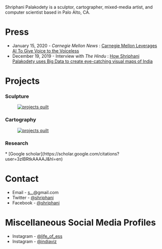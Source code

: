 <article>
</article>

Shriphani Palakodety is a sculptor, cartographer, mixed-media artist, and computer scientist based
in Palo Alto, CA.

# Press

* January 15, 2020 - *Carnegie Mellon News* : [Carnegie Mellon Leverages AI To Give Voice to the Voiceless](https://www.cs.cmu.edu/news/carnegie-mellon-leverages-ai-give-voice-voiceless)
* December 19, 2019 - Interview with *The Hindu* : [How Shriphani Palakodety uses Big Data to create eye-catching visual maps of India
](https://www.thehindu.com/society/shriphani-palakodety-indiaviz-2019-instagram-data-visualisations-and-india-maps/article30347624.ece)

# Projects

<h3>Sculpture</h3>
<a href="https://www.instagram.com/life_of_ess/"><figure class="fullwidth"><img src="http://shriphani.com/life_of_ess_quilt.jpeg" alt="projects quilt" /></figure></a>

<h3>Cartography</h3>
<a href="https://www.instagram.com/indiaviz/"><figure class="fullwidth"><img src="http://shriphani.com/carto_quilt_all.jpeg" alt="projects quilt" /></figure></a>

<h3>Research</h3>
* [Google scholar](https://scholar.google.com/citations?user=3zIBRtkAAAAJ&hl=en)

# Contact

* Email - <a href="http://www.google.com/recaptcha/mailhide/d?k=01Z_Xp9yosV3ruh7vybHUmHQ==&amp;c=wf4HdBLxinfTG54lRLyeMP7Dqq92aNXjrIyMw1vr7qw=" onclick="window.open('http://www.google.com/recaptcha/mailhide/d?k\07501Z_Xp9yosV3ruh7vybHUmHQ\75\75\46c\75wf4HdBLxinfTG54lRLyeMP7Dqq92aNXjrIyMw1vr7qw\075', '', 'toolbar=0,scrollbars=0,location=0,statusbar=0,menubar=0,resizable=0,width=500,height=300'); return false;" title="Reveal this e-mail address">s...</a>@gmail.com
* Twitter - [@shriphani](https://twitter.com/shriphani)
* Facebook - [@shriphani](https://www.facebook.com/shriphani)

# Miscellaneous Social Media Profiles
* Instagram - [@life_of_ess](https://www.instagram.com/life_of_ess/)
* Instagram - [@indiaviz](https://www.instagram.com/indiaviz/)